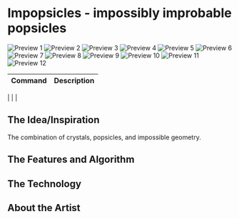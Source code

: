 # Impopsicles - impossibly improbable popsicles


![Preview 1](.//thumbnails/01_thumb.png)
![Preview 2](.//thumbnails/02_thumb.png)
![Preview 3](.//thumbnails/03_thumb.png)
![Preview 4](.//thumbnails/04_thumb.png)
![Preview 5](.//thumbnails/05_thumb.png)
![Preview 6](.//thumbnails/06_thumb.png)
![Preview 7](.//thumbnails/07_thumb.png)
![Preview 8](.//thumbnails/08_thumb.png)
![Preview 9](.//thumbnails/09_thumb.png)
![Preview 10](.//thumbnails/10_thumb.png)
![Preview 11](.//thumbnails/11_thumb.png)
![Preview 12](.//thumbnails/12_thumb.png)


| Command | Description |
| --- | --- |

|     |     | 

## The Idea/Inspiration
The combination of crystals, popsicles, and impossible geometry.


## The Features and Algorithm


## The Technology


## About the Artist
